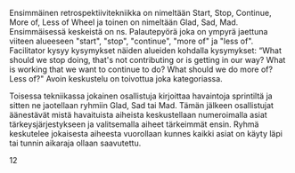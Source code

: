 Ensimmäinen retrospektiivitekniikka on nimeltään Start, Stop, Continue, More of, Less of Wheel ja toinen on nimeltään Glad, Sad, Mad. Ensimmäisessä keskeistä on ns. Palautepyörä joka on ympyrä jaettuna viiteen alueeseen "start", "stop", "continue", "more of"  ja "less of". Facilitator kysyy kysymykset näiden alueiden kohdalla kysymykset: “What should we stop doing, that's not contributing or is getting in our way? What is working that we want to continue to do? What should we do more of? Less of?" Avoin keskustelu on toivottua joka kategoriassa.

Toisessa tekniikassa jokainen osallistuja kirjoittaa havaintoja sprintiltä ja sitten ne jaotellaan ryhmiin Glad, Sad tai Mad. Tämän jälkeen osallistujat äänestävät mistä havaituista aiheista keskustellaan numeroimalla asiat tärkeysjärjestykseen ja valitsemalla aiheet tärkeimmät ensin. Ryhmä keskutelee jokaisesta aiheesta vuorollaan kunnes kaikki asiat on käyty läpi tai tunnin aikaraja ollaan saavutettu.

12
